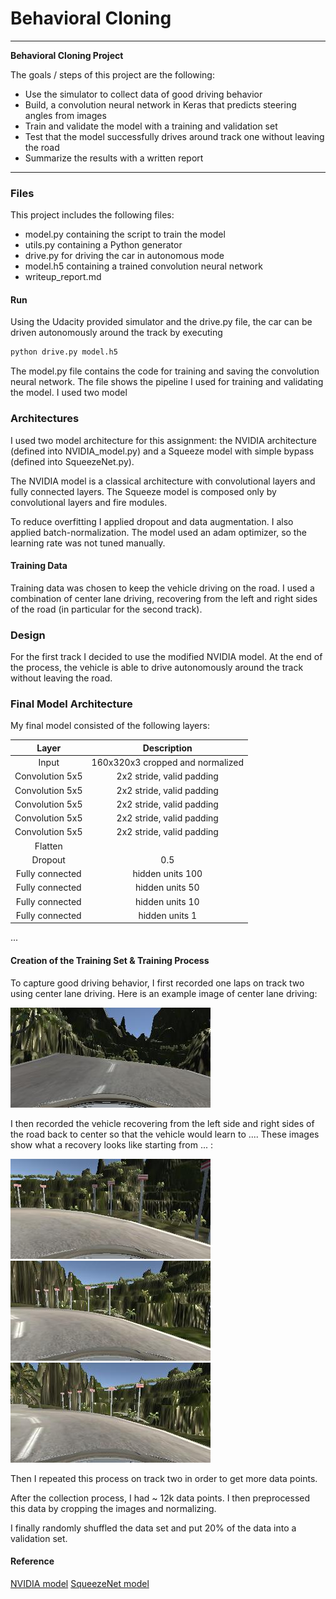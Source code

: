 # **Behavioral Cloning** 

---

**Behavioral Cloning Project**

The goals / steps of this project are the following:
*  Use the simulator to collect data of good driving behavior
*  Build, a convolution neural network in Keras that predicts steering angles from images
*  Train and validate the model with a training and validation set
*  Test that the model successfully drives around track one without leaving the road
*  Summarize the results with a written report


[//]: # (Image References)

[image2]: ./examples/center.jpg "Center Image"
[image3]: ./examples/recovery1.jpg "Recovery Image"
[image4]: ./examples/recovery2.jpg "Recovery Image"
[image5]: ./examples/recovery3.jpg "Recovery Image" 

---
### Files

This project includes the following files:
* model.py containing the script to train the model
* utils.py containing a Python generator
* drive.py for driving the car in autonomous mode
* model.h5 containing a trained convolution neural network 
* writeup_report.md

#### Run

Using the Udacity provided simulator and the drive.py file, the car can be driven autonomously around the track by executing 
```sh
python drive.py model.h5
```


The model.py file contains the code for training and saving the convolution neural network. The file shows the pipeline I used for training and validating the model. I used two model 

### Architectures

I used two model architecture for this assignment: the NVIDIA architecture (defined into NVIDIA_model.py) and a Squeeze model with simple bypass (defined into SqueezeNet.py).

The NVIDIA model is a classical architecture with convolutional layers and fully connected layers.
The Squeeze model is composed only by convolutional layers and fire modules. 

To reduce overfitting I applied dropout and data augmentation.
I also applied batch-normalization.
The model used an adam optimizer, so the learning rate was not tuned manually.

#### Training Data

Training data was chosen to keep the vehicle driving on the road. I used a combination of center lane driving, recovering from the left and right sides of the road (in particular for the second track).

### Design

For the first track I decided to use the modified NVIDIA model.
At the end of the process, the vehicle is able to drive autonomously around the track without leaving the road.

### Final Model Architecture

My final model consisted of the following layers:

| Layer         		|     Description	        					| 
|:---------------------:|:---------------------------------------------:| 
| Input         		| 160x320x3 cropped and normalized  				| 	
| Convolution 5x5     	| 2x2 stride, valid padding 
| Convolution 5x5     	| 2x2 stride, valid padding 
| Convolution 5x5     	| 2x2 stride, valid padding 
| Convolution 5x5     	| 2x2 stride, valid padding 
| Convolution 5x5     	| 2x2 stride, valid padding 
| Flatten 				| 
| Dropout				| 0.5
| Fully connected		| hidden units 100
| Fully connected		| hidden units 50
| Fully connected		| hidden units 10
| Fully connected		| hidden units 1 			

 ...


#### Creation of the Training Set & Training Process

To capture good driving behavior, I first recorded one laps on track two using center lane driving. Here is an example image of center lane driving:

![alt text][image2]

I then recorded the vehicle recovering from the left side and right sides of the road back to center so that the vehicle would learn to .... These images show what a recovery looks like starting from ... :

![alt text][image3]
![alt text][image4]
![alt text][image5]

Then I repeated this process on track two in order to get more data points.


After the collection process, I had ~ 12k data points. I then preprocessed this data by cropping the images and normalizing.

I finally randomly shuffled the data set and put 20% of the data into a validation set. 


#### Reference


[NVIDIA model](https://arxiv.org/pdf/1604.07316.pdf)
[SqueezeNet model](https://arxiv.org/pdf/1602.07360.pdf)

